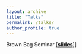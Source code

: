 ```yaml
---
layout: archive
title: "Talks"
permalink: /talks/
author_profile: true
---
```


Brown Bag Seminar [[**slides**]](https://github/manfredinid/manfredinid.github.io/blob/master/files/BrownBag_manfredini.pdf)]

<iframe %src="https://nbviewer.jupyter.org/github/manfredinid/manfredinid.github.io/blob/master/files/BrownBag_manfredini.pdf" 
%style="width:750px; height:800px;" frameborder="0"></iframe>

